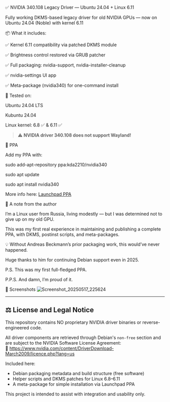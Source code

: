 ✅ NVIDIA 340.108 Legacy Driver — Ubuntu 24.04 + Linux 6.11

Fully working DKMS-based legacy driver for old NVIDIA GPUs — now on Ubuntu 24.04 (Noble) with kernel 6.11

📦 What it includes:

✅ Kernel 6.11 compatibility via patched DKMS module

✅ Brightness control restored via GRUB patcher

✅ Full packaging: nvidia-support, nvidia-installer-cleanup

✅ nvidia-settings UI app

✅ Meta-package (nvidia340) for one-command install

🧪 Tested on:

Ubuntu 24.04 LTS

Kubuntu 24.04

Linux kernel: 6.8 ✅ & 6.11 ✅

> ⚠️ **NVIDIA driver 340.108 does not support Wayland!**

🔗 PPA

Add my PPA with:

sudo add-apt-repository ppa:kda2210/nvidia340

sudo apt update

sudo apt install nvidia340

More info here: [Launchpad PPA](https://launchpad.net/~kda2210/+archive/ubuntu/nvidia340)

🙏 A note from the author

I’m a Linux user from Russia, living modestly — but I was determined not to give up on my old GPU.

This was my first real experience in maintaining and publishing a complete PPA, with DKMS, postinst scripts, and meta-packages.

💡 Without Andreas Beckmann’s prior packaging work, this would’ve never happened.

Huge thanks to him for continuing Debian support even in 2025.

P.S. This was my first full-fledged PPA.

P.P.S. And damn, I’m proud of it.

📸 Screenshots
![Screenshot_20250517_225624](https://github.com/user-attachments/assets/7e52c997-5a2c-4a79-bc61-0cc8ed119a38)

---

## ⚖️ License and Legal Notice

This repository contains NO proprietary NVIDIA driver binaries or reverse-engineered code.

All driver components are retrieved through Debian's `non-free` section and are subject to the NVIDIA Software License Agreement:  
🔗 https://www.nvidia.com/content/DriverDownload-March2009/licence.php?lang=us

Included here:

- Debian packaging metadata and build structure (free software)
- Helper scripts and DKMS patches for Linux 6.8–6.11
- A meta-package for simple installation via Launchpad PPA

This project is intended to assist with integration and usability only.
